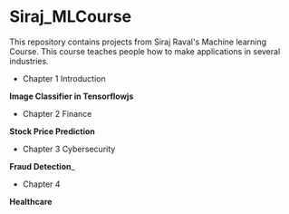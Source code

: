 # Siraj_MLCourse

This repository contains projects from Siraj Raval's Machine learning Course. This course teaches people how to make applications in several industries.

+ Chapter 1 Introduction 

__Image Classifier in Tensorflowjs__

+ Chapter 2 Finance

__Stock Price Prediction__

+ Chapter 3 Cybersecurity

__Fraud Detection___

+ Chapter 4 

__Healthcare__